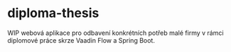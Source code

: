 # diploma-thesis

WIP webová aplikace pro odbavení konkrétních potřeb malé firmy v rámci diplomové práce skrze Vaadin Flow a Spring Boot.
